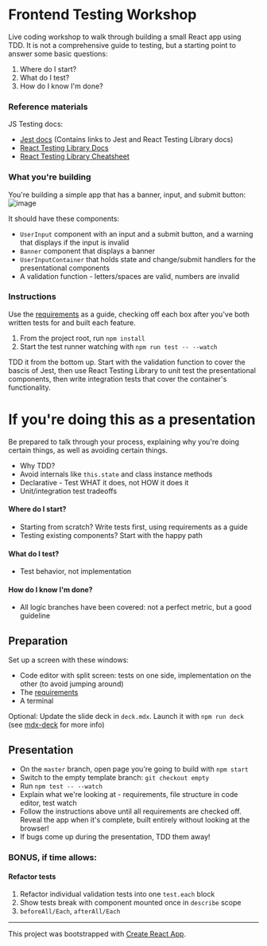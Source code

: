 # Frontend Testing Workshop

Live coding workshop to walk through building a small React app using TDD. It is not a comprehensive
guide to testing, but a starting point to answer some basic questions:

1. Where do I start?
2. What do I test?
3. How do I know I'm done?

### Reference materials

JS Testing docs:

- [Jest docs](https://jestjs.io/docs/en/api)
  (Contains links to Jest and React Testing Library docs)
- [React Testing Library Docs](https://testing-library.com/docs/react-testing-library/intro)
- [React Testing Library Cheatsheet](https://testing-library.com/docs/react-testing-library/cheatsheet)

### What you're building

You're building a simple app that has a banner, input, and submit button:
![image](https://user-images.githubusercontent.com/8823810/68774971-d5326000-05fb-11ea-928d-d80b3e899132.png)

It should have these components:

- `UserInput` component with an input and a submit button, and a warning that displays if the input
  is invalid
- `Banner` component that displays a banner
- `UserInputContainer` that holds state and change/submit handlers for the presentational components
- A validation function - letters/spaces are valid, numbers are invalid

### Instructions

Use the [requirements][1] as a guide, checking off each box after you've both written tests for and
built each feature.

1. From the project root, run `npm install`
2. Start the test runner watching with `npm run test -- --watch`

TDD it from the bottom up. Start with the validation function to cover the bascis of Jest, then use
React Testing Library to unit test the presentational components, then write integration tests that
cover the container's functionality.

# If you're doing this as a presentation

Be prepared to talk through your process, explaining why you're doing certain things, as well as
avoiding certain things.

- Why TDD?
- Avoid internals like `this.state` and class instance methods
- Declarative - Test WHAT it does, not HOW it does it
- Unit/integration test tradeoffs

#### Where do I start?

- Starting from scratch? Write tests first, using requirements as a guide
- Testing existing components? Start with the happy path

#### What do I test?

- Test behavior, not implementation

#### How do I know I'm done?

- All logic branches have been covered: not a perfect metric, but a good guideline

## Preparation

Set up a screen with these windows:

- Code editor with split screen: tests on one side, implementation on the other (to avoid jumping
  around)
- The [requirements][1]
- A terminal

Optional: Update the slide deck in `deck.mdx`. Launch it with `npm run deck` (see
[mdx-deck](https://github.com/jxnblk/mdx-deck) for more info)

## Presentation

- On the `master` branch, open page you're going to build with `npm start`
- Switch to the empty template branch: `git checkout empty`
- Run `npm test -- --watch`
- Explain what we're looking at - requirements, file structure in code editor, test watch
- Follow the instructions above until all requirements are checked off. Reveal the app when it's
  complete, built entirely without looking at the browser!
- If bugs come up during the presentation, TDD them away!

### BONUS, if time allows:

#### Refactor tests

1. Refactor individual validation tests into one `test.each` block
2. Show tests break with component mounted once in `describe` scope
3. `beforeAll/Each`, `afterAll/Each`

---

[1]: https://github.com/helloitsjoe/testing-workshop/issues/3

This project was bootstrapped with [Create React App](https://github.com/facebook/create-react-app).
